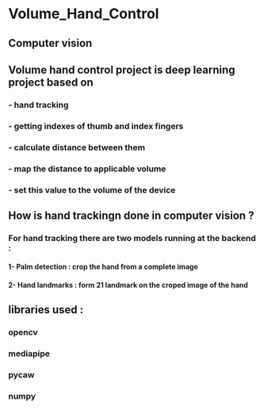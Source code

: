# Volume_Hand_Control
## Computer vision

## Volume hand control project is deep learning project based on 
### - hand tracking
### - getting indexes of thumb and index fingers 
### - calculate distance between them 
### - map the distance to applicable volume
### - set this value to the volume of the device

## How is hand trackingn done in computer vision ?
### For hand tracking there are two models running at the backend  :
#### 1- Palm detection : crop the hand from a complete image
#### 2- Hand landmarks : form 21 landmark on the croped image of the hand

## libraries used :
### opencv
### mediapipe
### pycaw
### numpy

